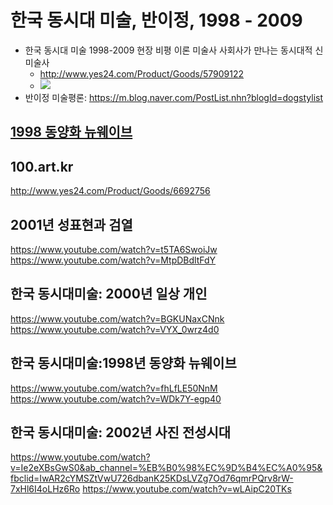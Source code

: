 # 한국 동시대 미술, 반이정, 1998 - 2009
* 한국 동시대 미술 1998-2009 현장 비평 이론 미술사 사회사가 만나는 동시대적 신 미술사
  - http://www.yes24.com/Product/Goods/57909122
  - <img src="https://mblogthumb-phinf.pstatic.net/MjAxODAxMDRfMTM1/MDAxNTE1MDQxODY1MzE0.uuugos-NAsbYFhqM1U7eyUydfMRxho5y_tDtwjHx9_Ig.TRT9czdqF7G_N4U4LOUIS0UBfwSucDdJzvfQPZZIiOgg.PNG.dogstylist/00.png?type=w2">
* 반이정 미술평론: https://m.blog.naver.com/PostList.nhn?blogId=dogstylist

## [1998 동양화 뉴웨이브](1998_동양화뉴웨이브.md)


## 100.art.kr
http://www.yes24.com/Product/Goods/6692756
## 2001년 성표현과 검열
https://www.youtube.com/watch?v=t5TA6SwoiJw
https://www.youtube.com/watch?v=MtpDBdltFdY
## 한국 동시대미술: 2000년 일상 개인
https://www.youtube.com/watch?v=BGKUNaxCNnk
https://www.youtube.com/watch?v=VYX_0wrz4d0
## 한국 동시대미술:1998년 동양화 뉴웨이브
https://www.youtube.com/watch?v=fhLfLE50NnM
https://www.youtube.com/watch?v=WDk7Y-egp40
## 한국 동시대미술: 2002년 사진 전성시대
https://www.youtube.com/watch?v=Ie2eXBsGwS0&ab_channel=%EB%B0%98%EC%9D%B4%EC%A0%95&fbclid=IwAR2cYMSZtVwU726dbanK25KDsLVZg7Od76qmrPQrv8rW-7xHl6I4oLHz6Ro
https://www.youtube.com/watch?v=wLAipC20TKs


